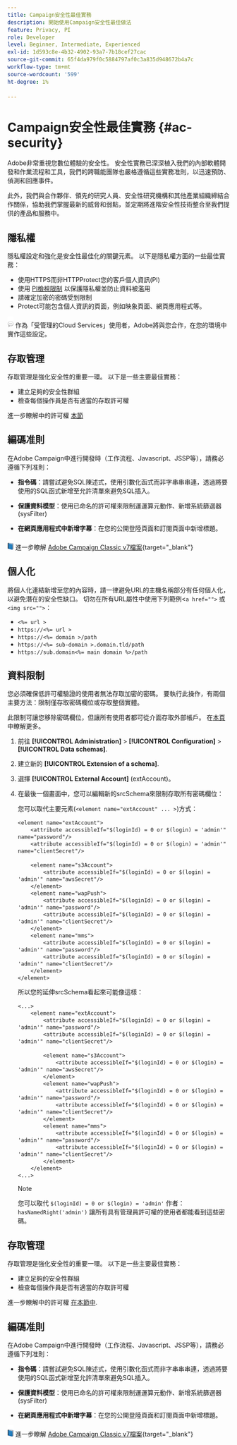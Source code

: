 ```yaml
---
title: Campaign安全性最佳實務
description: 開始使用Campaign安全性最佳做法
feature: Privacy, PI
role: Developer
level: Beginner, Intermediate, Experienced
exl-id: 1d593c8e-4b32-4902-93a7-7b18cef27cac
source-git-commit: 65f4da979f0c5884797af0c3a835d948672b4a7c
workflow-type: tm+mt
source-wordcount: '599'
ht-degree: 1%

---
```


# Campaign安全性最佳實務 {#ac-security}

Adobe非常重視您數位體驗的安全性。 安全性實務已深深植入我們的內部軟體開發和作業流程和工具，我們的跨職能團隊也嚴格遵循這些實務准則，以迅速預防、偵測和回應事件。

此外，我們與合作夥伴、領先的研究人員、安全性研究機構和其他產業組織締結合作關係，協助我們掌握最新的威脅和弱點，並定期將進階安全性技術整合至我們提供的產品和服務中。

## 隱私權

隱私權設定和強化是安全性最佳化的關鍵元素。 以下是隱私權方面的一些最佳實務：

* 使用HTTPS而非HTTPProtect您的客戶個人資訊(PI)
* 使用 [PI檢視限制](../dev/restrict-pi-view.md) 以保護隱私權並防止資料被濫用
* 請確定加密的密碼受到限制
* Protect可能包含個人資訊的頁面，例如映象頁面、網頁應用程式等。

![](../assets/do-not-localize/speech.png)  作為「受管理的Cloud Services」使用者，Adobe將與您合作，在您的環境中實作這些設定。


## 存取管理

存取管理是強化安全性的重要一環。 以下是一些主要最佳實務：

* 建立足夠的安全性群組
* 檢查每個操作員是否有適當的存取許可權

進一步瞭解中的許可權 [本節](../start/gs-permissions.md)

## 編碼准則

在Adobe Campaign中進行開發時（工作流程、Javascript、JSSP等），請務必遵循下列准則：

* **指令碼**：請嘗試避免SQL陳述式，使用引數化函式而非字串串串連，透過將要使用的SQL函式新增至允許清單來避免SQL插入。

* **保護資料模型**：使用已命名的許可權來限制運運算元動作、新增系統篩選器(sysFilter)

* **在網頁應用程式中新增字幕**：在您的公開登陸頁面和訂閱頁面中新增標題。

![](../assets/do-not-localize/book.png) 進一步瞭解 [Adobe Campaign Classic v7檔案](https://experienceleague.adobe.com/docs/campaign-classic/using/installing-campaign-classic/security-privacy/scripting-coding-guidelines.html#installing-campaign-classic){target="_blank"}


## 個人化

將個人化連結新增至您的內容時，請一律避免URL的主機名稱部分有任何個人化，以避免潛在的安全性缺口。 切勿在所有URL屬性中使用下列範例&lt;`a href="">` 或 `<img src="">`：

* `<%= url >`
* `https://<%= url >`
* `https://<%= domain >/path`
* `https://<%= sub-domain >.domain.tld/path`
* `https://sub.domain<%= main domain %>/path`

## 資料限制

您必須確保低許可權驗證的使用者無法存取加密的密碼。 要執行此操作，有兩個主要方法：限制僅存取密碼欄位或存取整個實體。

此限制可讓您移除密碼欄位，但讓所有使用者都可從介面存取外部帳戶。 在[本頁](../dev/restrict-pi-view.md)中瞭解更多。

1. 前往 **[!UICONTROL Administration]** > **[!UICONTROL Configuration]** > **[!UICONTROL Data schemas]**.

1. 建立新的 **[!UICONTROL Extension of a schema]**.

1. 選擇 **[!UICONTROL External Account]** (extAccount)。

1. 在最後一個畫面中，您可以編輯新的srcSchema來限制存取所有密碼欄位：

   您可以取代主要元素(`<element name="extAccount" ... >`)方式：

   ```
   <element name="extAccount">
       <attribute accessibleIf="$(loginId) = 0 or $(login) = 'admin'" name="password"/>
       <attribute accessibleIf="$(loginId) = 0 or $(login) = 'admin'" name="clientSecret"/>
   
       <element name="s3Account">
           <attribute accessibleIf="$(loginId) = 0 or $(login) = 'admin'" name="awsSecret"/>
       </element>
       <element name="wapPush">
           <attribute accessibleIf="$(loginId) = 0 or $(login) = 'admin'" name="password"/>
           <attribute accessibleIf="$(loginId) = 0 or $(login) = 'admin'" name="clientSecret"/>
       </element>
       <element name="mms">
           <attribute accessibleIf="$(loginId) = 0 or $(login) = 'admin'" name="password"/>
           <attribute accessibleIf="$(loginId) = 0 or $(login) = 'admin'" name="clientSecret"/>
       </element>
   </element>
   ```

   所以您的延伸srcSchema看起來可能像這樣：

   ```
   <...>
       <element name="extAccount">
           <attribute accessibleIf="$(loginId) = 0 or $(login) = 'admin'" name="password"/>
           <attribute accessibleIf="$(loginId) = 0 or $(login) = 'admin'" name="clientSecret"/>
   
           <element name="s3Account">
               <attribute accessibleIf="$(loginId) = 0 or $(login) = 'admin'" name="awsSecret"/>
           </element>
           <element name="wapPush">
               <attribute accessibleIf="$(loginId) = 0 or $(login) = 'admin'" name="password"/>
               <attribute accessibleIf="$(loginId) = 0 or $(login) = 'admin'" name="clientSecret"/>
           </element>
           <element name="mms">
               <attribute accessibleIf="$(loginId) = 0 or $(login) = 'admin'" name="password"/>
               <attribute accessibleIf="$(loginId) = 0 or $(login) = 'admin'" name="clientSecret"/>
           </element>
       </element>
   <...> 
   ```

   >[!NOTE]
   >
   >您可以取代 `$(loginId) = 0 or $(login) = 'admin'` 作者： `hasNamedRight('admin')` 讓所有具有管理員許可權的使用者都能看到這些密碼。


## 存取管理

存取管理是強化安全性的重要一環。 以下是一些主要最佳實務：

* 建立足夠的安全性群組
* 檢查每個操作員是否有適當的存取許可權

進一步瞭解中的許可權 [在本節中](../start/gs-permissions.md).

## 編碼准則

在Adobe Campaign中進行開發時（工作流程、Javascript、JSSP等），請務必遵循下列准則：

* **指令碼**：請嘗試避免SQL陳述式，使用引數化函式而非字串串串連，透過將要使用的SQL函式新增至允許清單來避免SQL插入。

* **保護資料模型**：使用已命名的許可權來限制運運算元動作、新增系統篩選器(sysFilter)

* **在網頁應用程式中新增字幕**：在您的公開登陸頁面和訂閱頁面中新增標題。

![](../assets/do-not-localize/book.png) 進一步瞭解 [Adobe Campaign Classic v7檔案](https://experienceleague.adobe.com/docs/campaign-classic/using/installing-campaign-classic/security-privacy/scripting-coding-guidelines.html#installing-campaign-classic){target="_blank"}

